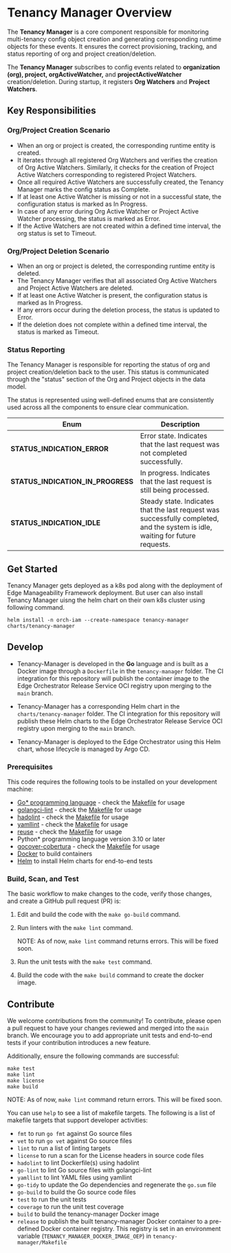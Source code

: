 # Tenancy Manager Overview

The **Tenancy Manager** is a core component responsible for monitoring multi-tenancy config object creation and
generating corresponding runtime objects for these events. It ensures the correct provisioning, tracking,
and status reporting of org and project creation/deletion.

The **Tenancy Manager** subscribes to config events related to **organization (org), project, orgActiveWatcher,**
and **projectActiveWatcher** creation/deletion. During startup, it registers **Org Watchers** and **Project Watchers**.

## Key Responsibilities

### Org/Project Creation Scenario

- When an org or project is created, the corresponding runtime entity is created.
- It iterates through all registered Org Watchers and verifies the creation of Org Active Watchers.
  Similarly, it checks for the creation of Project Active Watchers corresponding to registered Project Watchers.
- Once all required Active Watchers are successfully created, the Tenancy Manager marks the config status as Complete.
- If at least one Active Watcher is missing or not in a successful state, the configuration status is marked as In Progress.
- In case of any error during Org Active Watcher or Project Active Watcher processing, the status is marked as Error.
- If the Active Watchers are not created within a defined time interval, the org status is set to Timeout.

### Org/Project Deletion Scenario

- When an org or project is deleted, the corresponding runtime entity is deleted.
- The Tenancy Manager verifies that all associated Org Active Watchers and Project Active Watchers are deleted.
- If at least one Active Watcher is present, the configuration status is marked as In Progress.
- If any errors occur during the deletion process, the status is updated to Error.
- If the deletion does not complete within a defined time interval, the status is marked as Timeout.

### Status Reporting

The Tenancy Manager is responsible for reporting the status of org and project creation/deletion back to the user.
This status is communicated through the "status" section of the Org and Project objects in the data model.

The status is represented using well-defined enums that are consistently used across all the components to ensure clear communication.

| **Enum**                          | **Description**                                                                                                                |
|-----------------------------------|--------------------------------------------------------------------------------------------------------------------------------|
| **STATUS_INDICATION_ERROR**       | Error state. Indicates that the last request was not completed successfully.                                                   |
| **STATUS_INDICATION_IN_PROGRESS** | In progress. Indicates that the last request is still being processed.                                                         |
| **STATUS_INDICATION_IDLE**        | Steady state. Indicates that the last request was successfully completed, and the system is idle, waiting for future requests. |

## Get Started

Tenancy Manager gets deployed as a k8s pod along with the deployment of Edge Manageability Framework deployment. But user can also install Tenancy Manager uisng the helm chart on their own k8s cluster using following command.

```shell
helm install -n orch-iam --create-namespace tenancy-manager charts/tenancy-manager
```

## Develop

- Tenancy-Manager is developed in the **Go** language and is built as a Docker image through a `Dockerfile` in
  the `tenancy-manager` folder. The CI integration for this repository will publish the container image to
  the Edge Orchestrator Release Service OCI registry upon merging to the `main` branch.

- Tenancy-Manager has a corresponding Helm chart in the `charts/tenancy-manager` folder.
  The CI integration for this repository will publish these Helm charts to the Edge Orchestrator Release Service
  OCI registry upon merging to the `main` branch.

- Tenancy-Manager is deployed to the Edge Orchestrator using this Helm chart, whose lifecycle is managed by Argo CD.

### Prerequisites

This code requires the following tools to be installed on your development machine:

- [Go\* programming language](https://go.dev) - check the [Makefile](./Makefile) for usage
- [golangci-lint](https://github.com/golangci/golangci-lint) - check the [Makefile](./Makefile) for usage
- [hadolint](https://github.com/hadolint/hadolint) - check the [Makefile](./Makefile) for usage
- [yamllint](https://github.com/adrienverge/yamllint) - check the [Makefile](./Makefile) for usage
- [reuse](https://github.com/fsfe/reuse-tool) - check the [Makefile](./Makefile) for usage
- Python\* programming language version 3.10 or later
- [gocover-cobertura](https://github.com/boumenot/gocover-cobertura) - check the [Makefile](./Makefile) for usage
- [Docker](https://docs.docker.com/engine/install/) to build containers
- [Helm](https://helm.sh/docs/intro/install/) to install Helm charts for end-to-end tests

### Build, Scan, and Test

The basic workflow to make changes to the code, verify those changes, and create a GitHub pull request (PR) is:

1. Edit and build the code with the `make go-build` command.

2. Run linters with the `make lint` command.

   NOTE: As of now, `make lint` command returns errors. This will be fixed soon.

3. Run the unit tests with the `make test` command.

4. Build the code with the `make build` command to create the docker image.

## Contribute

We welcome contributions from the community! To contribute, please open a pull request to have your changes reviewed
and merged into the `main` branch. We encourage you to add appropriate unit tests and end-to-end tests
if your contribution introduces a new feature.

Additionally, ensure the following commands are successful:

```shell
make test
make lint
make license
make build
```
NOTE: As of now, `make lint` command return errors. This will be fixed soon.

You can use `help` to see a list of makefile targets.
The following is a list of makefile targets that support developer activities:

- `fmt` to run `go fmt` against Go source files
- `vet` to run `go vet` against Go source files
- `lint` to run a list of linting targets
- `license` to run a scan for the License headers in source code files
- `hadolint` to lint Dockerfile(s) using hadolint
- `go-lint` to lint Go source files with golangci-lint
- `yamllint` to lint YAML files using yamllint
- `go-tidy` to update the Go dependencies and regenerate the `go.sum` file
- `go-build` to build the Go source code files
- `test` to run the unit tests
- `coverage` to run the unit test coverage
- `build` to build the tenancy-manager Docker image
- `release` to publish the built tenancy-manager Docker container to a pre-defined Docker container registry.
  This registry is set in an environment variable (`TENANCY_MANAGER_DOCKER_IMAGE_OEP`) in `tenancy-manager/Makefile`
